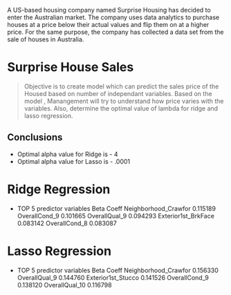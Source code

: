A US-based housing company named Surprise Housing has decided to enter the Australian market. The company uses data analytics to purchase houses at a price below their actual values and
flip them on at a higher price. For the same purpose, the company has collected a data set from the sale of houses in Australia. 

# Surprise House Sales
> Objective is to create model which can predict the sales price  of the Housed based on number of independant variables.
> Based on the model , Manangement will try to understand how price varies with the variables.
> Also, determine the optimal value of lambda for ridge and lasso regression.


## Conclusions
- Optimal alpha value for Ridge is - 4
- Optimal alpha value for Lasso is - .0001

# Ridge Regression
- TOP 5 predictor variables
                          Beta Coeff
  Neighborhood_Crawfor    0.115189
  OverallCond_9           0.101665
  OverallQual_9           0.094293
  Exterior1st_BrkFace     0.083142
  OverallCond_8           0.083087
# Lasso Regression
- TOP 5 predictor variables
                          Beta Coeff
  Neighborhood_Crawfor    0.156330
  OverallQual_9           0.144760
  Exterior1st_Stucco      0.141526
  OverallCond_9           0.138120
  OverallQual_10          0.116798


 
 
